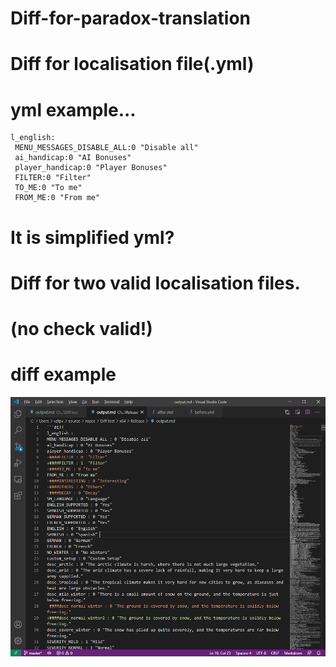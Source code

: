 # Diff-for-paradox-translation
# Diff for localisation file(.yml)
# yml example...
    l_english:
     MENU_MESSAGES_DISABLE_ALL:0 "Disable all"
     ai_handicap:0 "AI Bonuses"
     player_handicap:0 "Player Bonuses"
     FILTER:0 "Filter"
     TO_ME:0 "To me"
     FROM_ME:0 "From me"
# It is simplified yml?
# Diff for two valid localisation files. 
# (no check valid!)
# diff example
![alt text](test.png) 
